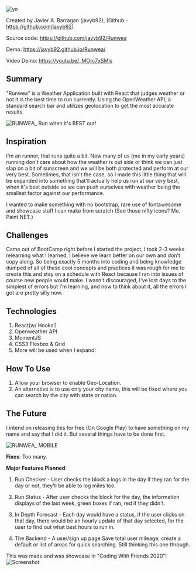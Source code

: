 ![yo](https://user-images.githubusercontent.com/59591116/83314228-1c222480-a1df-11ea-85f3-fce07852c203.png)

Created by Javier A. Barragan (javyb92), (Github - https://github.com/javyb92)

Source code: https://github.com/javyb92/Runwea

Demo: https://javyb92.github.io/Runwea/

Video Demo: https://youtu.be/_MOrc7xSMis


## Summary

"Runwea" is a Weather Application built with React that judges weather or not it is the best time to run currently. Using the OpenWeather API, a standard search bar and utilizes geolocation to get the most accurate results.

![RUNWEA_ Run when it's BEST out!](https://user-images.githubusercontent.com/59591116/83313741-175c7100-a1dd-11ea-96b0-abd23c9a7cce.gif)

## Inspiration

I'm an runner, that runs quite a bit. Now many of us (me in my early years) running don't care about how the weather is out side or think we can just slap on a bit of sunscreen and we will be both protected and perform at our very best. Sometimes, that isn't the case, so I  made this little thing that will be expanded into something that'll actually help us run at our very best, when it's best outside so we can push ourselves with weather being the smallest factor against our performance.

I wanted to make something with no bootstrap, rare use of fontawesome and showcase stuff I can make from scratch (See those nifty icons? Me. Paint.NET.)

## Challenges

Came out of BootCamp right before I started the project, I took 2-3 weeks relearning what I learned, I believe we learn better on our own and don't copy along. So being exactly 5 months into coding and being knowledge dumped of all of these cool concepts and practices it was rough for me to create this and stay on a schedule with React because I ran into issues of course new people would make. I wasn't discouraged, I've lost days to the simplest of errors but I'm learning, and now to think about it, all the errors I got are pretty silly now. 

## Technologies

1. React(w/ Hooks!)
2. Openweather API
3. MomentJS
4. CSS3 Flexbox & Grid
5. More will be used when I expand!

## How To Use

1. Allow your browser to enable Geo-Location.
2. An alternative is to use only your city name, this will be fixed where you can search by the city with state or nation.

## The Future

I intend on releasing this for free (On Google Play) to have something on my name and say that I did it. But several things have to be done first.

![RUNWEA_ MOBILE](https://user-images.githubusercontent.com/59591116/83313892-b8e3c280-a1dd-11ea-879b-cecc9f60b0ae.gif)

<b>Fixes</b>: Too many. 

<b>Major Features Planned</b>:

1) Run Checker - User checks the block a logs in the day if they ran for the day or not, they'll be able to log miles too.

2) Run Status - After user checks the block for the day, the information displays of the last week, green boxes if ran, red if they didn't.

3) In Depth Forecast - Each day would have a status, if the user clicks on that day, there would be an hourly update of that day selected, for the user to find out what best hours to run in.

4) The Backend - A user/sign up page Save total user mileage, create a default or list of areas for quick searching. Still thinking this one through.

This was made and was showcase in "Coding With Friends 2020"!
![Screenshot](https://raw.githubusercontent.com/ScottKwang/CodeWithFriends-Spring2020/master/assets/images/banner_new.png)
